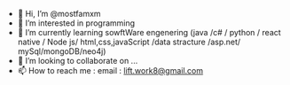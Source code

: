 - 👋 Hi, I’m @mostfamxm
- 👀 I’m interested in programming
- 🌱 I’m currently learning sowftWare engenering (java /c# / python / react native / Node js/ html,css,javaScript /data stracture /asp.net/ mySql/mongoDB/neo4j)
- 💞️ I’m looking to collaborate on ...
- 📫 How to reach me : email : lift.work8@gmail.com 

<!---
mostfamxm/mostfamxm is a ✨ special ✨ repository because its `README.md` (this file) appears on your GitHub profile.
You can click the Preview link to take a look at your changes.
--->
